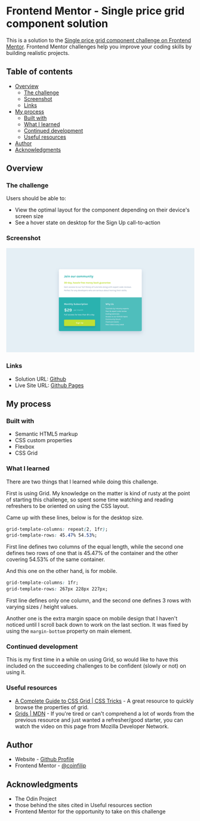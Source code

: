 # Frontend Mentor - Single price grid component solution

This is a solution to the [Single price grid component challenge on Frontend Mentor](https://www.frontendmentor.io/challenges/single-price-grid-component-5ce41129d0ff452fec5abbbc). Frontend Mentor challenges help you improve your coding skills by building realistic projects. 

## Table of contents

- [Overview](#overview)
  - [The challenge](#the-challenge)
  - [Screenshot](#screenshot)
  - [Links](#links)
- [My process](#my-process)
  - [Built with](#built-with)
  - [What I learned](#what-i-learned)
  - [Continued development](#continued-development)
  - [Useful resources](#useful-resources)
- [Author](#author)
- [Acknowledgments](#acknowledgments)

## Overview

### The challenge

Users should be able to:

- View the optimal layout for the component depending on their device's screen size
- See a hover state on desktop for the Sign Up call-to-action

### Screenshot

![](./Screenshot.png)

### Links

- Solution URL: [Github](https://github.com/coinfilip/frontend-mentor/tree/main/newbie/single-price-grid-component-master)
- Live Site URL: [Github Pages](https://coinfilip.github.io/frontend-mentor/newbie/single-price-grid-component-master)

## My process

### Built with

- Semantic HTML5 markup
- CSS custom properties
- Flexbox
- CSS Grid

### What I learned

There are two things that I learned while doing this challenge. 

First is using Grid. My knowledge on the matter is kind of rusty at the point of starting this challenge, so spent some time watching and reading refreshers to be oriented on using the CSS layout. 

Came up with these lines, below is for the desktop size.

```css
grid-template-columns: repeat(2, 1fr);
grid-template-rows: 45.47% 54.53%;
```

First line defines two columns of the equal length, while the second one defines two rows of one that is 45.47% of the container and the other covering 54.53% of the same container.


And this one on the other hand, is for mobile. 

```css
grid-template-columns: 1fr;
grid-template-rows: 267px 228px 227px;
```

First line defines only one column, and the second one defines 3 rows with varying sizes / height values.

Another one is the extra margin space on mobile design that I haven't noticed until I scroll back down to work on the last section. It was fixed by using the ```margin-bottom``` property on main element.

### Continued development

This is my first time in a while on using Grid, so would like to have this included on the succeeding challenges to be confident (slowly or not) on using it.

### Useful resources

- [A Complete Guide to CSS Grid | CSS Tricks](https://css-tricks.com/snippets/css/complete-guide-grid/) - A great resource to quickly browse the properties of grid.
- [Grids | MDN](https://developer.mozilla.org/en-US/docs/Learn/CSS/CSS_layout/Grids#creating_your_grid_in_css) - If you're tired or can't comprehend a lot of words from the previous resource and just wanted a refresher/good starter, you can watch the video on this page from Mozilla Developer Network.

## Author

- Website - [Github Profile](https://github.com/coinfilip)
- Frontend Mentor - [@coinfilip](https://www.frontendmentor.io/profile/coinfilip)

## Acknowledgments

- The Odin Project
- those behind the sites cited in Useful resources section 
- Frontend Mentor for the opportunity to take on this challenge